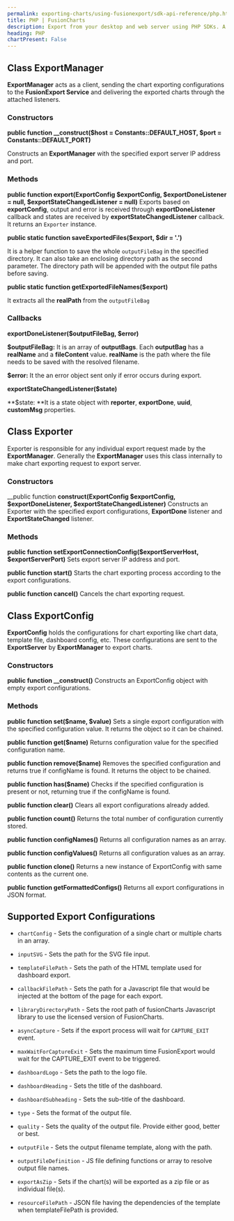```yaml
---
permalink: exporting-charts/using-fusionexport/sdk-api-reference/php.html
title: PHP | FusionCharts
description: Export from your desktop and web server using PHP SDKs. A complete list of API reference.
heading: PHP
chartPresent: False
---
```


## Class ExportManager

__ExportManager__ acts as a client, sending the chart exporting configurations to the __FusionExport Service__ and delivering the exported charts through the attached listeners.

### Constructors

**public function __construct($host = Constants::DEFAULT_HOST, $port = Constants::DEFAULT_PORT)**

Constructs an __ExportManager__ with the specified export server IP address and port.

### Methods

**public function export(ExportConfig $exportConfig, $exportDoneListener = null, $exportStateChangedListener = null)**
Exports based on **exportConfig**, output and error is received through __exportDoneListener__ callback and states are received by __exportStateChangedListener__ callback.
It returns an `Exporter` instance.

**public static function saveExportedFiles($export, $dir = '.')**

It is a helper function to save the whole `outputFileBag` in the specified directory. It can also take an enclosing directory path as the second parameter. The directory path will be appended with the output file paths before saving.

**public static function getExportedFileNames($export)**

It extracts all the __realPath__ from the `outputFileBag`

### Callbacks

**exportDoneListener($outputFileBag, $error)**

**$outputFileBag:** It is an array of **outputBags**. Each **outputBag** has a **realName** and a **fileContent** value. **realName** is the path where the file needs to be saved with the resolved filename.

**$error:** It the an error object sent only if error occurs during export.

**exportStateChangedListener($state)**

**$state: **It is a state object with **reporter**, **exportDone**, **uuid**, **customMsg** properties.

## Class Exporter

Exporter is responsible for any individual export request made by the __ExportManager__. Generally the __ExportManager__ uses this class internally to make chart exporting request to export server.

### Constructors

__public function __construct(ExportConfig $exportConfig, $exportDoneListener, $exportStateChangedListener)__
Constructs an Exporter with the specified export configurations, __ExportDone__ listener and __ExportStateChanged__ listener.

### Methods

**public function setExportConnectionConfig($exportServerHost, $exportServerPort)**
Sets export server IP address and port.

**public function start()**
Starts the chart exporting process according to the export configurations.

**public function cancel()**
Cancels the chart exporting request.

## Class ExportConfig

**ExportConfig** holds the configurations for chart exporting like chart data, template file, dashboard config, etc. These configurations are sent to the **ExportServer** by **ExportManager** to export charts.

### Constructors

**public function __construct()**
Constructs an ExportConfig object with empty export configurations.

### Methods

**public function set($name, $value)**
Sets a single export configuration with the specified configuration value. It returns the object so it can be chained.

**public function get($name)**
Returns configuration value for the specified configuration name.

**public function remove($name)**
Removes the specified configuration and returns true if configName is found. It returns the object to be chained.

**public function has($name)**
Checks if the specified configuration is present or not, returning true if the configName is found.

**public function clear()**
Clears all export configurations already added.

**public function count()**
Returns the total number of configuration currently stored.

**public function configNames()**
Returns all configuration names as an array.

**public function configValues()**
Returns all configuration values as an array.

**public function clone()**
Returns a new instance of ExportConfig with same contents as the current one.

**public function getFormattedConfigs()**
Returns all export configurations in JSON format.

## Supported Export Configurations

* `chartConfig` - Sets the configuration of a single chart or multiple charts in an array.

* `inputSVG` - Sets the path for the SVG file input.

* `templateFilePath` - Sets the path of the HTML template used for dashboard export.

* `callbackFilePath` - Sets the path for a Javascript file that would be injected at the bottom of the page for each export.

* `libraryDirectoryPath` - Sets the root path of fusionCharts Javascript library to use the licensed version of FusionCharts.

* `asyncCapture` - Sets if the export process will wait for `CAPTURE_EXIT` event.

* `maxWaitForCaptureExit` - Sets the maximum time FusionExport would wait for the CAPTURE_EXIT event to be triggered.

* `dashboardLogo` - Sets the path to the logo file.

* `dashboardHeading` - Sets the title of the dashboard.

* `dashboardSubheading` - Sets the sub-title of the dashboard.

* `type` - Sets the format of the output file.

* `quality` - Sets the quality of the output file. Provide either good, better or best.

* `outputFile` - Sets the output filename template, along with the path.

* `outputFileDefinition` - JS file defining functions or array to resolve output file names.

* `exportAsZip` - Sets if the chart(s) will be exported as a zip file or as individual file(s).

* `resourceFilePath` - JSON file having the dependencies of the template when templateFilePath is provided.